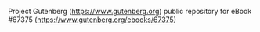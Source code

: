 Project Gutenberg (https://www.gutenberg.org) public repository for
eBook #67375 (https://www.gutenberg.org/ebooks/67375)
